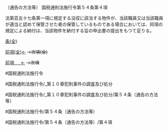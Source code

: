 （通告の方法等）
国税通則法施行令第５４条第４項

法第百五十七条第一項に規定する没収に該当する物件が、当該職員又は当該職員が適当と認めて保管させた者の保管しているものである場合においては、同項の規定による納付は、当該物件を納付する旨の申出書の提出をもつて足りる。

[条(全)](国税通則法施行＿令＿第５４条_.md)

[前項(全)←](国税通則法施行＿令＿第５４条第３項_.md)  ~~→次項(全)~~

[前項 　 ←](国税通則法施行＿令＿第５４条第３項.md)  ~~→次項~~



#国税通則法施行令

#国税通則法施行令/_第１０章犯則事件の調査及び処分

#国税通則法施行令/_第１０章犯則事件の調査及び処分/第５４条（通告の方法等）

#国税通則法施行令/第５４条（通告の方法等）

#国税通則法施行令/第５４条（通告の方法等）/第４項

